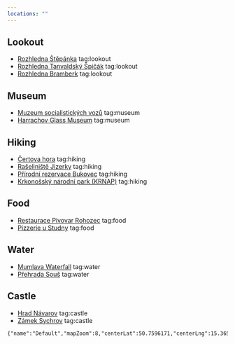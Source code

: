 ```yaml
---
locations: ""
---
```

## Lookout
- [Rozhledna Štěpánka](geo:50.734,15.390) tag:lookout
- [Rozhledna Tanvaldský Špičák](geo:50.740,15.287) tag:lookout
- [Rozhledna Bramberk](geo:50.762,15.191) tag:lookout

## Museum
- [Muzeum socialistických vozů](geo:50.728,15.371) tag:museum
- [Harrachov Glass Museum](geo:50.772,15.428) tag:museum

## Hiking
- [Čertova hora](geo:50.739,15.456) tag:hiking
- [Rašeliniště Jizerky](geo:50.847,15.303) tag:hiking 
- [Přírodní rezervace Bukovec](geo:50.841,15.353) tag:hiking
- [Krkonošský národní park (KRNAP)](geo:50.733,15.531) tag:hiking

## Food
- [Restaurace Pivovar Rohozec](geo:50.627,15.134) tag:food
- [Pizzerie u Studny](geo:50.733,15.314) tag:food

## Water
- [Mumlava Waterfall](geo:50.782,15.445) tag:water
- [Přehrada Souš](geo:50.811,15.339) tag:water

## Castle
- [Hrad Návarov](geo:50.686,15.340) tag:castle
- [Zámek Sychrov](geo:50.628,15.080) tag:castle


```mapview
{"name":"Default","mapZoom":8,"centerLat":50.7596171,"centerLng":15.3658974,"query":"","chosenMapSource":0,"showLinks":false,"linkColor":"red"}
```

